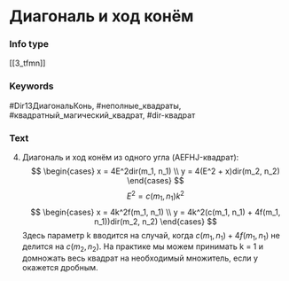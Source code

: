 # Диагональ и ход конём
### Info type
[[3_tfmn]]
### Keywords
#Dir13ДиагональКонь, #неполные_квадраты, #квадратный_магический_квадрат, #dir-квадрат
### Text
4. Диагональ и ход конём из одного угла (AEFHJ-квадрат):
$$
\begin{cases}
x = 4E^2dir(m_1, n_1) \\
y = 4(E^2 + x)dir(m_2, n_2)
\end{cases}
$$
$$E^2 = c(m_1, n_1)k^2$$
$$
\begin{cases}
x = 4k^2f(m_1, n_1) \\
y = 4k^2(c(m_1, n_1) + 4f(m_1, n_1))dir(m_2, n_2)
\end{cases}
$$
Здесь параметр k вводится на случай, когда $c(m_1, n_1) + 4f(m_1, n_1)$ не делится на $c(m_2, n_2)$. На практике мы можем принимать k = 1 и домножать весь квадрат на необходимый множитель, если y окажется дробным.